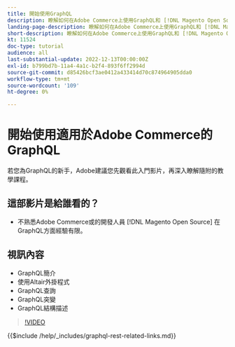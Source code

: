 ```yaml
---
title: 開始使用GraphQL
description: 瞭解如何在Adobe Commerce上使用GraphQL和 [!DNL Magento Open Source]. 瞭解如何使用查詢、變動和結構描述。
landing-page-description: 瞭解如何在Adobe Commerce上使用GraphQL和 [!DNL Magento Open Source]. 瞭解如何使用查詢、變動和結構描述。
short-description: 瞭解如何在Adobe Commerce上使用GraphQL和 [!DNL Magento Open Source]. 瞭解如何使用查詢、變動和結構描述。
kt: 11524
doc-type: tutorial
audience: all
last-substantial-update: 2022-12-13T00:00:00Z
exl-id: b799bd7b-11a4-4a1c-b2f4-893f6ff2994d
source-git-commit: d85426bcf3ae0412a433414d70c874964905dda0
workflow-type: tm+mt
source-wordcount: '109'
ht-degree: 0%

---
```


# 開始使用適用於Adobe Commerce的GraphQL

若您為GraphQL的新手，Adobe建議您先觀看此入門影片，再深入瞭解隨附的教學課程。

## 這部影片是給誰看的？

* 不熟悉Adobe Commerce或的開發人員 [!DNL Magento Open Source] 在GraphQL方面經驗有限。

## 視訊內容

* GraphQL簡介
* 使用Altair外掛程式
* GraphQL查詢
* GraphQL突變
* GraphQL結構描述

>[!VIDEO](https://video.tv.adobe.com/v/3412302?quality=12&learn=on)

{{$include /help/_includes/graphql-rest-related-links.md}}
